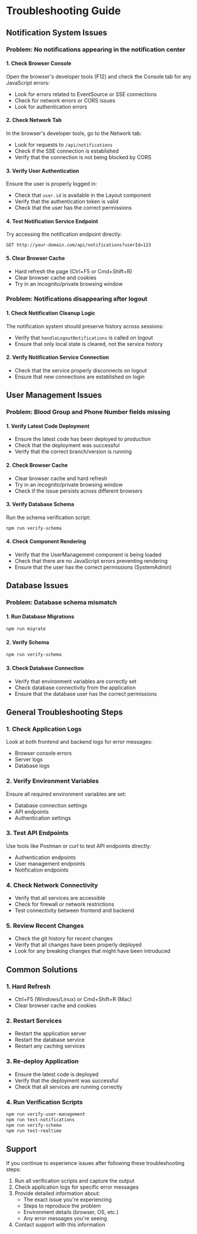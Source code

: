 # Troubleshooting Guide

## Notification System Issues

### Problem: No notifications appearing in the notification center

#### 1. Check Browser Console
Open the browser's developer tools (F12) and check the Console tab for any JavaScript errors:
- Look for errors related to EventSource or SSE connections
- Check for network errors or CORS issues
- Look for authentication errors

#### 2. Check Network Tab
In the browser's developer tools, go to the Network tab:
- Look for requests to `/api/notifications`
- Check if the SSE connection is established
- Verify that the connection is not being blocked by CORS

#### 3. Verify User Authentication
Ensure the user is properly logged in:
- Check that `user.id` is available in the Layout component
- Verify that the authentication token is valid
- Check that the user has the correct permissions

#### 4. Test Notification Service Endpoint
Try accessing the notification endpoint directly:
```
GET http://your-domain.com/api/notifications?userId=123
```

#### 5. Clear Browser Cache
- Hard refresh the page (Ctrl+F5 or Cmd+Shift+R)
- Clear browser cache and cookies
- Try in an incognito/private browsing window

### Problem: Notifications disappearing after logout

#### 1. Check Notification Cleanup Logic
The notification system should preserve history across sessions:
- Verify that `handleLogoutNotifications` is called on logout
- Ensure that only local state is cleared, not the service history

#### 2. Verify Notification Service Connection
- Check that the service properly disconnects on logout
- Ensure that new connections are established on login

## User Management Issues

### Problem: Blood Group and Phone Number fields missing

#### 1. Verify Latest Code Deployment
- Ensure the latest code has been deployed to production
- Check that the deployment was successful
- Verify that the correct branch/version is running

#### 2. Check Browser Cache
- Clear browser cache and hard refresh
- Try in an incognito/private browsing window
- Check if the issue persists across different browsers

#### 3. Verify Database Schema
Run the schema verification script:
```bash
npm run verify-schema
```

#### 4. Check Component Rendering
- Verify that the UserManagement component is being loaded
- Check that there are no JavaScript errors preventing rendering
- Ensure that the user has the correct permissions (SystemAdmin)

## Database Issues

### Problem: Database schema mismatch

#### 1. Run Database Migrations
```bash
npm run migrate
```

#### 2. Verify Schema
```bash
npm run verify-schema
```

#### 3. Check Database Connection
- Verify that environment variables are correctly set
- Check database connectivity from the application
- Ensure that the database user has the correct permissions

## General Troubleshooting Steps

### 1. Check Application Logs
Look at both frontend and backend logs for error messages:
- Browser console errors
- Server logs
- Database logs

### 2. Verify Environment Variables
Ensure all required environment variables are set:
- Database connection settings
- API endpoints
- Authentication settings

### 3. Test API Endpoints
Use tools like Postman or curl to test API endpoints directly:
- Authentication endpoints
- User management endpoints
- Notification endpoints

### 4. Check Network Connectivity
- Verify that all services are accessible
- Check for firewall or network restrictions
- Test connectivity between frontend and backend

### 5. Review Recent Changes
- Check the git history for recent changes
- Verify that all changes have been properly deployed
- Look for any breaking changes that might have been introduced

## Common Solutions

### 1. Hard Refresh
- Ctrl+F5 (Windows/Linux) or Cmd+Shift+R (Mac)
- Clear browser cache and cookies

### 2. Restart Services
- Restart the application server
- Restart the database service
- Restart any caching services

### 3. Re-deploy Application
- Ensure the latest code is deployed
- Verify that the deployment was successful
- Check that all services are running correctly

### 4. Run Verification Scripts
```bash
npm run verify-user-management
npm run test-notifications
npm run verify-schema
npm run test-realtime
```

## Support

If you continue to experience issues after following these troubleshooting steps:

1. Run all verification scripts and capture the output
2. Check application logs for specific error messages
3. Provide detailed information about:
   - The exact issue you're experiencing
   - Steps to reproduce the problem
   - Environment details (browser, OS, etc.)
   - Any error messages you're seeing
4. Contact support with this information